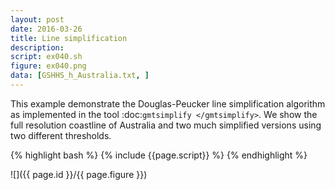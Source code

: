 ```yaml
---
layout: post
date: 2016-03-26
title: Line simplification
description:
script: ex040.sh
figure: ex040.png
data: [GSHHS_h_Australia.txt, ]
---
```


This example demonstrate the Douglas-Peucker line simplification algorithm as
implemented in the tool :doc:`gmtsimplify </gmtsimplify>`.  We show the full
resolution coastline of Australia and two much simplified versions using two
different thresholds.

{% highlight bash %}
{% include {{page.script}} %}
{% endhighlight %}

![]({{ page.id }}/{{ page.figure }})
